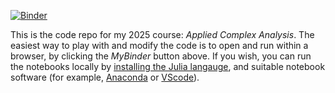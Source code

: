 [![Binder](https://mybinder.org/badge_logo.svg)](https://mybinder.org/v2/gh/AndrewGibbs/AppliedComplexAnalysis.git/HEAD)

This is the code repo for my 2025 course: *Applied Complex Analysis*. The easiest way to play with and modify the code is to open and run within a browser, by clicking the *MyBinder* button above. If you wish, you can run the notebooks locally by [installing the Julia langauge](https://julialang.org/downloads/), and suitable notebook software (for example, [Anaconda](https://www.anaconda.com) or [VScode](https://code.visualstudio.com/download)).
